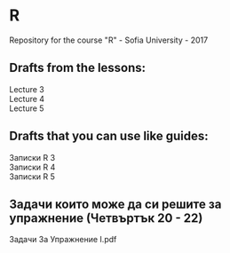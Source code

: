 # R
Repository for the course "R" - Sofia University - 2017

## Drafts from the lessons:
Lecture 3 <br />
Lecture 4 <br />
Lecture 5 

## Drafts that you can use like guides:
Записки R 3 <br />
Записки R 4 <br />
Записки R 5

## Задачи които може да си решите за упражнение (Четвъртък 20 - 22)
Задачи За Упражнение I.pdf <br />
